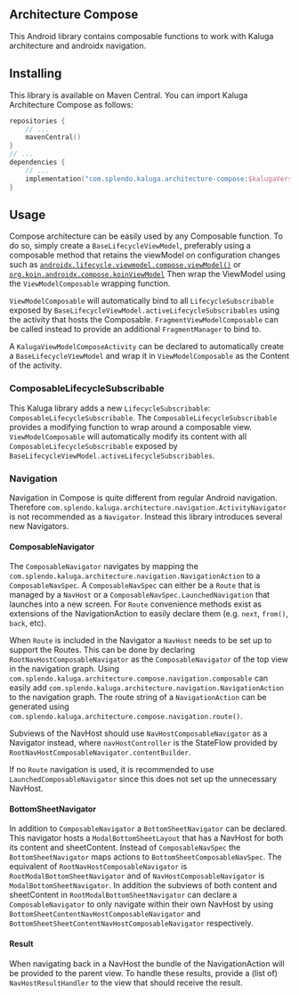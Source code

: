 ## Architecture Compose
This Android library contains composable functions to work with Kaluga architecture and androidx navigation.

## Installing
This library is available on Maven Central. You can import Kaluga Architecture Compose as follows:

```kotlin
repositories {
    // ...
    mavenCentral()
}
// ...
dependencies {
    // ...
    implementation("com.splendo.kaluga.architecture-compose:$kalugaVersion")
}
```

## Usage

Compose architecture can be easily used by any Composable function.
To do so, simply create a `BaseLifecycleViewModel`, preferably using a composable method that retains the viewModel on configuration changes such as [`androidx.lifecycle.viewmodel.compose.viewModel()`](https://developer.android.com/reference/kotlin/androidx/lifecycle/viewmodel/compose/package-summary#viewModel(androidx.lifecycle.ViewModelStoreOwner,kotlin.String,androidx.lifecycle.ViewModelProvider.Factory,androidx.lifecycle.viewmodel.CreationExtras)) or [`org.koin.androidx.compose.koinViewModel`](https://insert-koin.io/docs/reference/koin-android/compose#viewmodel-for-composable)
Then wrap the ViewModel using the `ViewModelComposable` wrapping function.

`ViewModelComposable` will automatically bind to all `LifecycleSubscribable` exposed by `BaseLifecycleViewModel.activeLifecycleSubscribables` using the activity that hosts the Composable.
`FragmentViewModelComposable` can be called instead to provide an additional `FragmentManager` to bind to.

A `KalugaViewModelComposeActivity` can be declared to automatically create a `BaseLifecycleViewModel` and wrap it in `ViewModelComposable` as the Content of the activity.

### ComposableLifecycleSubscribable
This Kaluga library adds a new `LifecycleSubscribable`: `ComposableLifecycleSubscribable`.
The `ComposableLifecycleSubscribable` provides a modifying function to wrap around a composable view.
`ViewModelComposable` will automatically modify its content with all `ComposableLifecycleSubscribable` exposed by `BaseLifecycleViewModel.activeLifecycleSubscribables`.

### Navigation
Navigation in Compose is quite different from regular Android navigation. Therefore `com.splendo.kaluga.architecture.navigation.ActivityNavigator` is not recommended as a `Navigator`.
Instead this library introduces several new Navigators.

#### ComposableNavigator
The `ComposableNavigator` navigates by mapping the `com.splendo.kaluga.architecture.navigation.NavigationAction` to a `ComposableNavSpec`.
A `ComposableNavSpec` can either be a `Route` that is managed by a `NavHost` or a `ComposableNavSpec.LaunchedNavigation` that launches into a new screen.
For `Route` convenience methods exist as extensions of the NavigationAction to easily declare them (e.g. `next`, `from()`, `back`, etc).

When `Route` is included in the Navigator a `NavHost` needs to be set up to support the Routes.
This can be done by declaring `RootNavHostComposableNavigator` as the `ComposableNavigator` of the top view in the navigation graph.
Using `com.splendo.kaluga.architecture.compose.navigation.composable` can easily add `com.splendo.kaluga.architecture.navigation.NavigationAction` to the navigation graph.
The route string of a `NavigationAction` can be generated using `com.splendo.kaluga.architecture.compose.navigation.route()`.

Subviews of the NavHost should use `NavHostComposableNavigator` as a Navigator instead, where `navHostController` is the StateFlow provided by `RootNavHostComposableNavigator.contentBuilder`.

If no `Route` navigation is used, it is recommended to use `LaunchedComposableNavigator` since this does not set up the unnecessary NavHost.

#### BottomSheetNavigator
In addition to `ComposableNavigator` a `BottomSheetNavigator` can be declared. This navigator hosts a `ModalBottomSheetLayout` that has a NavHost for both its content and sheetContent.
Instead of `ComposableNavSpec` the `BottomSheetNavigator` maps actions to `BottomSheetComposableNavSpec`.
The equivalent of `RootNavHostComposableNavigator` is `RootModalBottomSheetNavigator` and of `NavHostComposableNavigator` is `ModalBottomSheetNavigator`.
In addition the subviews of both content and sheetContent in `RootModalBottomSheetNavigator` can declare a `ComposableNavigator` to only navigate within their own NavHost by using `BottomSheetContentNavHostComposableNavigator` and `BottomSheetSheetContentNavHostComposableNavigator` respectively.

#### Result
When navigating back in a NavHost the bundle of the NavigationAction will be provided to the parent view. To handle these results, provide a (list of) `NavHostResultHandler` to the view that should receive the result.
